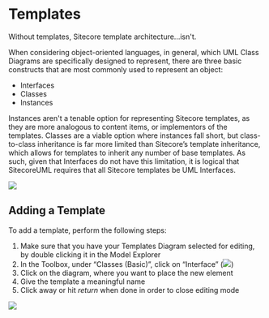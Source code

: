 # Templates

Without templates, Sitecore template architecture...isn't.

When considering object-oriented languages, in general, which UML Class Diagrams are specifically designed to represent, there are three basic constructs that are most commonly used to represent an object:

* Interfaces
* Classes
* Instances

Instances aren't a tenable option for representing Sitecore templates, as they are more analogous to content items, or implementors of the templates. Classes are a viable option where instances fall short, but class-to-class inheritance is far more limited than Sitecore’s template inheritance, which allows for templates to inherit any number of base templates. As such, given that Interfaces do not have this limitation, it is logical that SitecoreUML requires that all Sitecore templates be UML Interfaces.

![](https://github.com/zkniebel/SitecoreUML/blob/master/Documentation/assets/StarUML-Interfaces-Interface.png?raw=true)

## Adding a Template

To add a template, perform the following steps: 

1. Make sure that you have your Templates Diagram selected for editing, by double clicking it in the Model Explorer
2. In the Toolbox, under “Classes \(Basic\)”, click on “Interface” \(![](https://github.com/zkniebel/SitecoreUML/blob/master/Documentation/assets/StarUML-Interfaces-ToolboxInterface.png?raw=true)\)
3. Click on the diagram, where you want to place the new element
4. Give the template a meaningful name 
5. Click away or hit _return_ when done in order to close editing mode

![](https://github.com/zkniebel/SitecoreUML/blob/master/Documentation/assets/StarUML-Interfaces-Add.png?raw=true)

